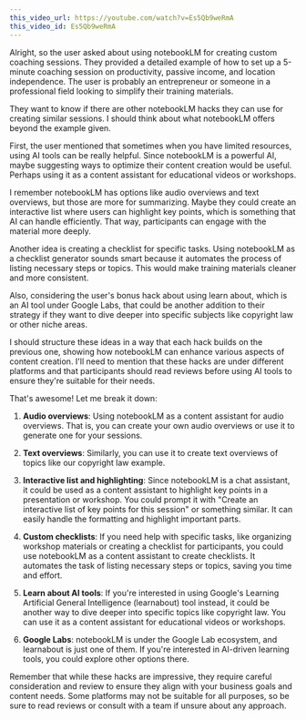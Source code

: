 ```yaml
---
this_video_url: https://youtube.com/watch?v=Es5Qb9weRmA
this_video_id: Es5Qb9weRmA
---
```

<think>
Alright, so the user asked about using notebookLM for creating custom coaching sessions. They provided a detailed example of how to set up a 5-minute coaching session on productivity, passive income, and location independence. The user is probably an entrepreneur or someone in a professional field looking to simplify their training materials.

They want to know if there are other notebookLM hacks they can use for creating similar sessions. I should think about what notebookLM offers beyond the example given. 

First, the user mentioned that sometimes when you have limited resources, using AI tools can be really helpful. Since notebookLM is a powerful AI, maybe suggesting ways to optimize their content creation would be useful. Perhaps using it as a content assistant for educational videos or workshops.

I remember notebookLM has options like audio overviews and text overviews, but those are more for summarizing. Maybe they could create an interactive list where users can highlight key points, which is something that AI can handle efficiently. That way, participants can engage with the material more deeply.

Another idea is creating a checklist for specific tasks. Using notebookLM as a checklist generator sounds smart because it automates the process of listing necessary steps or topics. This would make training materials cleaner and more consistent.

Also, considering the user's bonus hack about using learn about, which is an AI tool under Google Labs, that could be another addition to their strategy if they want to dive deeper into specific subjects like copyright law or other niche areas.

I should structure these ideas in a way that each hack builds on the previous one, showing how notebookLM can enhance various aspects of content creation. I'll need to mention that these hacks are under different platforms and that participants should read reviews before using AI tools to ensure they're suitable for their needs.
</think>

That's awesome! Let me break it down:

1. **Audio overviews**: Using notebookLM as a content assistant for audio overviews. That is, you can create your own audio overviews or use it to generate one for your sessions.

2. **Text overviews**: Similarly, you can use it to create text overviews of topics like our copyright law example.

3. **Interactive list and highlighting**: Since notebookLM is a chat assistant, it could be used as a content assistant to highlight key points in a presentation or workshop. You could prompt it with "Create an interactive list of key points for this session" or something similar. It can easily handle the formatting and highlight important parts.

4. **Custom checklists**: If you need help with specific tasks, like organizing workshop materials or creating a checklist for participants, you could use notebookLM as a content assistant to create checklists. It automates the task of listing necessary steps or topics, saving you time and effort.

5. **Learn about AI tools**: If you're interested in using Google's Learning Artificial General Intelligence (learnabout) tool instead, it could be another way to dive deeper into specific topics like copyright law. You can use it as a content assistant for educational videos or workshops.

6. **Google Labs**: notebookLM is under the Google Lab ecosystem, and learnabout is just one of them. If you're interested in AI-driven learning tools, you could explore other options there.

Remember that while these hacks are impressive, they require careful consideration and review to ensure they align with your business goals and content needs. Some platforms may not be suitable for all purposes, so be sure to read reviews or consult with a team if unsure about any approach.
